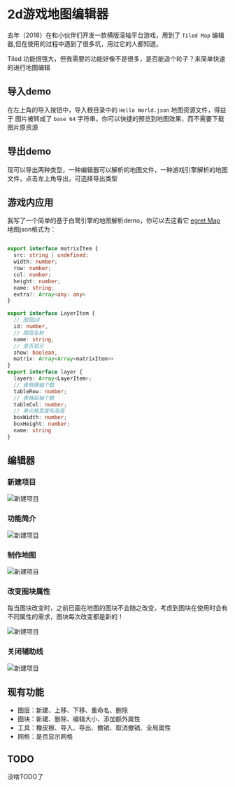 # 2d游戏地图编辑器  

去年（2018）在和小伙伴们开发一款横版滚轴平台游戏，用到了  `Tiled Map` 编辑器,但在使用的过程中遇到了很多坑，用过它的人都知道。  

Tiled 功能很强大，但我需要的功能好像不是很多，是否能造个轮子？来简单快速的进行地图编辑

## 导入demo  

在左上角的导入按钮中，导入根目录中的 `Hello World.json` 地图资源文件，得益于 图片被转成了 `base 64` 字符串，你可以快捷的预览到地图效果，而不需要下载图片原资源  
## 导出demo  

现可以导出两种类型，一种编辑器可以解析的地图文件，一种游戏引擎解析的地图文件，点击左上角导出，可选择导出类型  

## 游戏内应用  
我写了一个简单的基于白鹭引擎的地图解析demo，你可以去这看它 [egret Map](https://github.com/checkmind/Map-editer-parse)  
地图json格式为：  
``` typescript

export interface matrixItem {
  src: string | undefined;
  width: number;
  row: number;
  col: number;
  height: number;
  name: string;
  extra?: Array<any: any>
}

export interface LayerItem {
  // 图层id
  id: number,
  // 图层名称
  name: string,
  // 是否显示
  show: boolean,
  matrix: Array<Array<matrixItem>>
}
export interface layer { 
  layers: Array<LayerItem>;
  // 表格横轴个数
  tableRow: number;
  // 表格纵轴个数
  tableCol: number;
  // 单元格宽度和高度
  boxWidth: number;
  boxHeight: number;
  name: string
}
```

## 编辑器  

### 新建项目  

![新建项目](https://i.loli.net/2019/04/21/5cbc45122f27d.png)  

### 功能简介  

![新建项目](https://i.loli.net/2019/04/21/5cbc45125c508.png) 

### 制作地图  

![新建项目](https://i.loli.net/2019/04/21/5cbc4512df1eb.png)  

### 改变图块属性  

每当图块改变时，之前已画在地图的图块不会随之改变，考虑到图块在使用时会有不同属性的需求，图块每次改变都是新的！  

![新建项目](https://i.loli.net/2019/04/21/5cbc4512e7cbe.png)  

### 关闭辅助线  

![新建项目](https://i.loli.net/2019/04/21/5cbc45130c064.png)  

## 现有功能  

- 图层：新建、上移、下移、重命名、删除
- 图块：新建、删除、编辑大小、添加额外属性  
- 工具：橡皮擦、导入、导出、撤销、取消撤销、全局属性
- 网格：是否显示网格  

## TODO  
没啥TODO了
